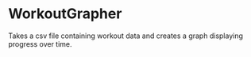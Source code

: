 # WorkoutGrapher
Takes a csv file containing workout data and creates a graph displaying progress over time.
